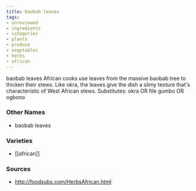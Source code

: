 ```yaml
---
title: baobab leaves
tags:
- unreviewed
- ingredients
- categories
- plants
- produce
- vegetables
- herbs
- african
---
```

baobab leaves African cooks use leaves from the massive baobab tree to thicken their stews. Like okra, the leaves give the dish a slimy texture that's characteristic of West African stews. Substitutes: okra OR file gumbo OR ogbono

### Other Names

* baobab leaves

### Varieties

* [[african]]

### Sources
* http://foodsubs.com/HerbsAfrican.html
